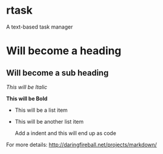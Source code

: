 # rtask
A text-based task manager

Will become a heading
==============

Will become a sub heading
--------------

*This will be Italic*

**This will be Bold**

- This will be a list item
- This will be another list item

    Add a indent and this will end up as code

For more details: http://daringfireball.net/projects/markdown/
